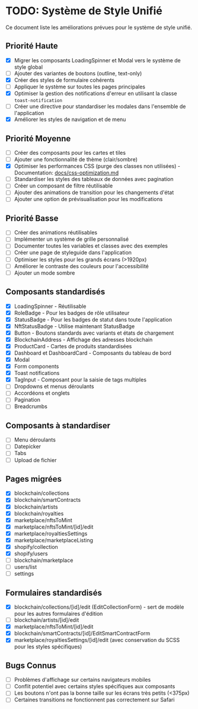 # TODO: Système de Style Unifié

Ce document liste les améliorations prévues pour le système de style unifié.

## Priorité Haute

- [x] Migrer les composants LoadingSpinner et Modal vers le système de style global
- [ ] Ajouter des variantes de boutons (outline, text-only)
- [x] Créer des styles de formulaire cohérents
- [ ] Appliquer le système sur toutes les pages principales
- [x] Optimiser la gestion des notifications d'erreur en utilisant la classe `toast-notification`
- [ ] Créer une directive pour standardiser les modales dans l'ensemble de l'application
- [x] Améliorer les styles de navigation et de menu

## Priorité Moyenne

- [ ] Créer des composants pour les cartes et tiles
- [ ] Ajouter une fonctionnalité de thème (clair/sombre)
- [x] Optimiser les performances CSS (purge des classes non utilisées) - Documentation: [docs/css-optimization.md](/docs/css-optimization.md)
- [ ] Standardiser les styles des tableaux de données avec pagination
- [ ] Créer un composant de filtre réutilisable
- [ ] Ajouter des animations de transition pour les changements d'état
- [ ] Ajouter une option de prévisualisation pour les modifications

## Priorité Basse

- [ ] Créer des animations réutilisables
- [ ] Implémenter un système de grille personnalisé
- [ ] Documenter toutes les variables et classes avec des exemples
- [ ] Créer une page de styleguide dans l'application
- [ ] Optimiser les styles pour les grands écrans (>1920px)
- [ ] Améliorer le contraste des couleurs pour l'accessibilité
- [ ] Ajouter un mode sombre

## Composants standardisés

- [x] LoadingSpinner - Réutilisable
- [x] RoleBadge - Pour les badges de rôle utilisateur
- [x] StatusBadge - Pour les badges de statut dans toute l'application
- [x] NftStatusBadge - Utilise maintenant StatusBadge
- [x] Button - Boutons standards avec variants et états de chargement
- [x] BlockchainAddress - Affichage des adresses blockchain
- [x] ProductCard - Cartes de produits standardisées
- [x] Dashboard et DashboardCard - Composants du tableau de bord
- [x] Modal
- [x] Form components
- [x] Toast notifications
- [x] TagInput - Composant pour la saisie de tags multiples
- [ ] Dropdowns et menus déroulants
- [ ] Accordéons et onglets
- [ ] Pagination
- [ ] Breadcrumbs

## Composants à standardiser

- [ ] Menu déroulants
- [ ] Datepicker
- [ ] Tabs
- [ ] Upload de fichier

## Pages migrées

- [x] blockchain/collections
- [x] blockchain/smartContracts
- [x] blockchain/artists
- [x] blockchain/royalties
- [x] marketplace/nftsToMint
- [x] marketplace/nftsToMint/[id]/edit
- [x] marketplace/royaltiesSettings
- [x] marketplace/marketplaceListing
- [x] shopify/collection
- [x] shopify/users
- [ ] blockchain/marketplace
- [ ] users/list
- [ ] settings

## Formulaires standardisés

- [x] blockchain/collections/[id]/edit (EditCollectionForm) - sert de modèle pour les autres formulaires d'édition
- [ ] blockchain/artists/[id]/edit
- [x] marketplace/nftsToMint/[id]/edit
- [x] blockchain/smartContracts/[id]/EditSmartContractForm
- [x] marketplace/royaltiesSettings/[id]/edit (avec conservation du SCSS pour les styles spécifiques)

## Bugs Connus

- [ ] Problèmes d'affichage sur certains navigateurs mobiles
- [ ] Conflit potentiel avec certains styles spécifiques aux composants
- [ ] Les boutons n'ont pas la bonne taille sur les écrans très petits (<375px)
- [ ] Certaines transitions ne fonctionnent pas correctement sur Safari
